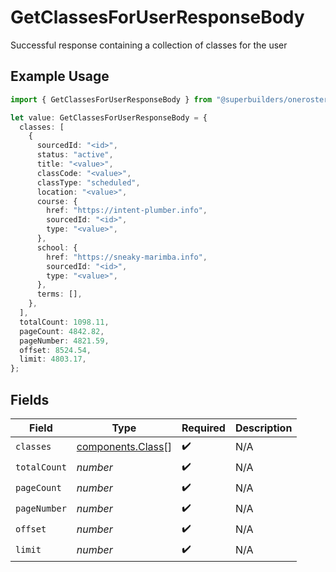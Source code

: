 # GetClassesForUserResponseBody

Successful response containing a collection of classes for the user

## Example Usage

```typescript
import { GetClassesForUserResponseBody } from "@superbuilders/oneroster/models/operations";

let value: GetClassesForUserResponseBody = {
  classes: [
    {
      sourcedId: "<id>",
      status: "active",
      title: "<value>",
      classCode: "<value>",
      classType: "scheduled",
      location: "<value>",
      course: {
        href: "https://intent-plumber.info",
        sourcedId: "<id>",
        type: "<value>",
      },
      school: {
        href: "https://sneaky-marimba.info",
        sourcedId: "<id>",
        type: "<value>",
      },
      terms: [],
    },
  ],
  totalCount: 1098.11,
  pageCount: 4842.82,
  pageNumber: 4821.59,
  offset: 8524.54,
  limit: 4803.17,
};
```

## Fields

| Field                                                  | Type                                                   | Required                                               | Description                                            |
| ------------------------------------------------------ | ------------------------------------------------------ | ------------------------------------------------------ | ------------------------------------------------------ |
| `classes`                                              | [components.Class](../../models/components/class.md)[] | :heavy_check_mark:                                     | N/A                                                    |
| `totalCount`                                           | *number*                                               | :heavy_check_mark:                                     | N/A                                                    |
| `pageCount`                                            | *number*                                               | :heavy_check_mark:                                     | N/A                                                    |
| `pageNumber`                                           | *number*                                               | :heavy_check_mark:                                     | N/A                                                    |
| `offset`                                               | *number*                                               | :heavy_check_mark:                                     | N/A                                                    |
| `limit`                                                | *number*                                               | :heavy_check_mark:                                     | N/A                                                    |